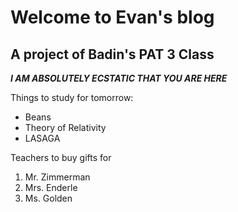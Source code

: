 # Welcome to Evan's blog

## A project of Badin's PAT 3 Class

***I AM ABSOLUTELY ECSTATIC THAT YOU ARE HERE***

Things to study for tomorrow:
* Beans
* Theory of Relativity
* LASAGA

Teachers to buy gifts for
1. Mr. Zimmerman
2. Mrs. Enderle
3. Ms. Golden
